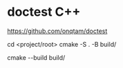 # doctest C++

https://github.com/onqtam/doctest

cd <project/root>
cmake -S . -B build/

cmake --build build/
